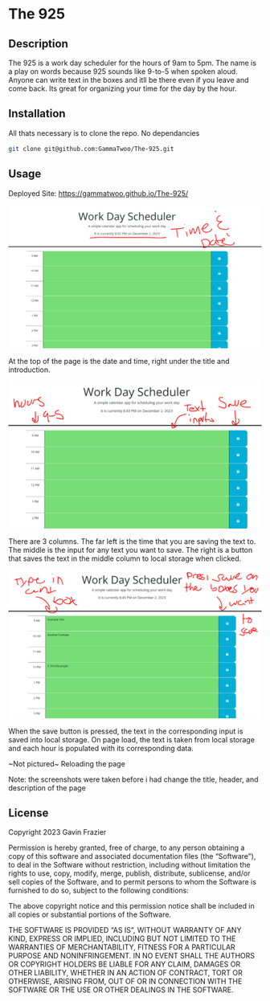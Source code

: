 # The 925

## Description

The 925 is a work day scheduler for the hours of 9am to 5pm. The name is a play on words because 925 sounds like 9-to-5 when spoken aloud. Anyone can write text in the boxes and itll be there even if you leave and come back. Its great for organizing your time for the day by the hour.

## Installation

All thats necessary is to clone the repo. No dependancies

```bash
git clone git@github.com:GammaTwoo/The-925.git
```


## Usage

Deployed Site: https://gammatwoo.github.io/The-925/ 

![image of the website with the displayed date underlined](./assets/images/the-925-1.png)

At the top of the page is the date and time, right under the title and introduction. 

![image of the website with descriptions of the 3 columns](./assets/images/the-925-2.png)

There are 3 columns. The far left is the time that you are saving the text to. The middle is the input for any text you want to save. The right is a button that saves the text in the middle column to local storage when clicked.

![image of the website explaining the functionality of the text inputs and save buttons](./assets/images/the-925-3.png)

When the save button is pressed, the text in the corresponding input is saved into local storage. On page load, the text is taken from local storage and each hour is populated with its corresponding data.

~Not pictured~
    Reloading the page

Note: the screenshots were taken before i had change the title, header, and description of the page

## License

Copyright 2023 Gavin Frazier

Permission is hereby granted, free of charge, to any person obtaining a copy of this software and associated documentation files (the “Software”), to deal in the Software without restriction, including without limitation the rights to use, copy, modify, merge, publish, distribute, sublicense, and/or sell copies of the Software, and to permit persons to whom the Software is furnished to do so, subject to the following conditions:

The above copyright notice and this permission notice shall be included in all copies or substantial portions of the Software.

THE SOFTWARE IS PROVIDED “AS IS”, WITHOUT WARRANTY OF ANY KIND, EXPRESS OR IMPLIED, INCLUDING BUT NOT LIMITED TO THE WARRANTIES OF MERCHANTABILITY, FITNESS FOR A PARTICULAR PURPOSE AND NONINFRINGEMENT. IN NO EVENT SHALL THE AUTHORS OR COPYRIGHT HOLDERS BE LIABLE FOR ANY CLAIM, DAMAGES OR OTHER LIABILITY, WHETHER IN AN ACTION OF CONTRACT, TORT OR OTHERWISE, ARISING FROM, OUT OF OR IN CONNECTION WITH THE SOFTWARE OR THE USE OR OTHER DEALINGS IN THE SOFTWARE.